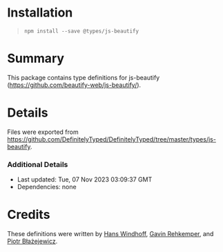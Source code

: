 # Installation
> `npm install --save @types/js-beautify`

# Summary
This package contains type definitions for js-beautify (https://github.com/beautify-web/js-beautify/).

# Details
Files were exported from https://github.com/DefinitelyTyped/DefinitelyTyped/tree/master/types/js-beautify.

### Additional Details
 * Last updated: Tue, 07 Nov 2023 03:09:37 GMT
 * Dependencies: none

# Credits
These definitions were written by [Hans Windhoff](https://github.com/hansrwindhoff), [Gavin Rehkemper](https://github.com/gavinr), and [Piotr Błażejewicz](https://github.com/peterblazejewicz).
